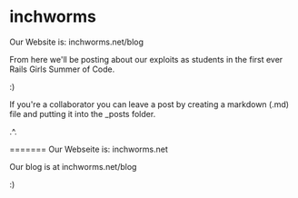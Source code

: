 inchworms
=========

Our Website is: inchworms.net/blog

From here we'll be posting about our exploits as students in the first ever Rails Girls Summer of Code.

:)

If you're a collaborator you can leave a post by creating a markdown (.md) file and putting it into the _posts folder.

.^.



=======
Our Webseite is: inchworms.net

Our blog is at inchworms.net/blog

:)
